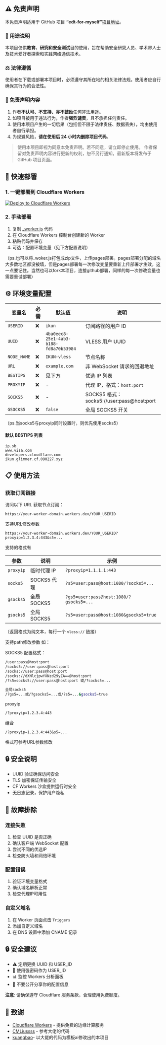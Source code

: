 ## ⚠️ 免责声明

本免责声明适用于 GitHub 项目 **“edt-for-myself”**[项目地址](https://github.com/231128ikun/edt-for-myself)。

### 📖 用途说明

本项目仅供**教育、研究和安全测试**目的使用，旨在帮助安全研究人员、学术界人士及技术爱好者探索和实践网络通信技术。

### ⚖️ 法律遵循

使用者在下载或部署本项目时，必须遵守其所在地的相关法律法规。使用者应自行确保其行为的合法性。

### 📄 免责声明内容

1. 作者**不认可、不支持、亦不鼓励**任何非法用途。
2. 如项目被用于违法行为，作者**强烈谴责**，且不承担任何责任。
3. 使用本项目产生的一切后果（包括但不限于法律责任、数据丢失），均由使用者自行承担。
4. 为规避风险，**请在使用后 24 小时内删除项目代码**。

> 使用本项目即视为同意本免责声明。若不同意，请立即停止使用。
> 作者保留对免责声明内容进行更新的权利，恕不另行通知，最新版本将发布于 GitHub 项目页面。


## 🚀 快速部署

### 1. 一键部署到 Cloudflare Workers

[![Deploy to Cloudflare Workers](https://deploy.workers.cloudflare.com/button)](https://deploy.workers.cloudflare.com/?url=https://github.com/231128ikun/edt-for-myself)

### 2. 手动部署

1. 复制 [_worker.js](https://github.com/231128ikun/edt-for-myself/blob/main/_worker.js) 代码
2. 在 Cloudflare Workers 控制台创建新的 Worker
3. 粘贴代码并保存
4. 可选：配置环境变量（见下方配置说明）

（ps.也可以将_woker.js打包成zip文件，上传pages部署。pages部署分配的域名大多数地区都没被墙，但是pages部署每一次修改变量要重新上传部署才生效，这一点要记住。当然也可以fork本项目，连接github部署，同样的每一次修改变量也需要重试部署）

## ⚙️ 环境变量配置

| 变量名 | 必需 | 默认值 | 说明 |
|--------|------|--------|------|
| `USERID` | ❌ | `ikun` | 订阅路径的用户 ID |
| `UUID` | ❌ | `4ba0eec8-25e1-4ab3-b188-fd8a70b53984` | VLESS 用户 UUID |
| `NODE_NAME` | ❌ | `IKUN-vless` | 节点名称 |
| `URL` | ❌ | `example.com` | 非 WebSocket 请求的回退地址 |
| `BESTIPS` | ❌ | 见下方 | 优选 IP 列表 |
| `PROXYIP` | ❌ | - | 代理 IP，格式：`host:port` |
| `SOCKS5` | ❌ | - | SOCKS5 格式：socks5://user:pass@host:port |
| `GSOCKS5` | ❌ | `false` | 全局 SOCKS5 开关 |

（ps.当socks5与proxyip同时设置时，则优先使用socks5）

#### 默认 BESTIPS 列表
```
ip.sb
www.visa.com
developers.cloudflare.com
ikun.glimmer.cf.090227.xyz
```

## 📋 使用方法

### 获取订阅链接

访问以下 URL 获取节点订阅：

```
https://your-worker-domain.workers.dev/YOUR_USERID
```

支持URL修改参数

```
https://your-worker-domain.workers.dev/YOUR_USERID?proxyip=1.2.3.4:443&s5=...
```

支持的格式有

| 参数 | 说明 | 示例 |
|------|------|------|
| `proxyip` | 临时代理 IP | `?proxyip=1.1.1.1:443` |
|  `socks5` | SOCKS5 代理 | `?s5=user:pass@host:1080/?socks5=...` |
|  `gsocks5` | 全局 SOCKS5 | `?gs5=user:pass@host:1080/?gsocks5=...` |
|  `gsocks5` | 全局 SOCKS5 | `?s5=user:pass@host:1080&gsocks5=true` |

（返回格式为纯文本，每行一个 `vless://` 链接）

支持path修改参数
如：

SOCKS5 配置格式：

```bash
/user:pass@host:port
/socks5://user:pass@host:port  
/socks://user:pass@host:port
/socks://dXNlcjpwYXNzd29yZA==@host:port
/?s5=socks5://user:pass@host:port 或/?socks5=...

全局socks5
/?gs5=...或/?gsocks5=...或/?s5=...&gsocks5=true

```
proxyip

```
/?proxyip=1.2.3.4:443
```
组合
```
/?proxyip=1.2.3.4:443&s5=...
```
格式可参考URL参数修改


## 🔒 安全说明

- UUID 验证确保访问安全
- TLS 加密保证传输安全
- CF Workers 沙盒提供运行时安全
- 无日志记录，保护用户隐私

## 🐛 故障排除

### 连接失败
1. 检查 UUID 是否正确
2. 确认客户端 WebSocket 配置
3. 尝试不同的优选IP
4. 检查防火墙和网络环境

### 配置错误
1. 验证环境变量格式
2. 确认域名解析正常
3. 检查代理IP可用性

### 自定义域名

1. 在 Worker 页面点击 `Triggers`
2. 添加自定义域名
3. 在 DNS 设置中添加 CNAME 记录

## 🔒 安全建议

- ⚠️ 定期更换 UUID 和 USER_ID
- 🔑 使用强密码作为 USER_ID
- 📊 监控 Workers 分析面板
- 🚫 不要公开分享你的配置信息

**注意**: 请确保遵守 Cloudflare 服务条款，合理使用免费额度。

## 🙏 致谢

- [Cloudflare Workers](https://workers.cloudflare.com/) - 提供免费的边缘计算服务
- [CMLiussss](https://github.com/cmliu/edgetunnel) - 参考大佬的代码
- [kuangbao](https://github.com/Meibidi/kuangbao)- 以大佬的代码为模板ai修改出的本项目
